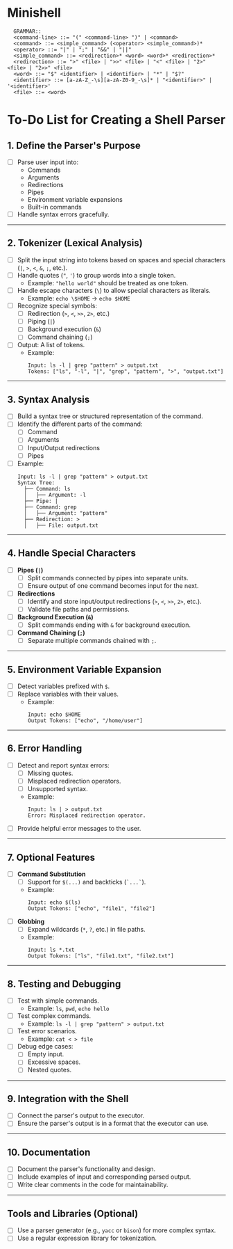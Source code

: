 # Minishell

```
  GRAMMAR::
  <command-line> ::= "(" <command-line> ")" | <command>
  <command> ::= <simple_command> (<operator> <simple_command>)*
  <operator> ::= "|" | ";" | "&&" | "||"
  <simple_command> ::= <redirection>* <word> <word>* <redirection>*
  <redirection> ::= ">" <file> | ">>" <file> | "<" <file> | "2>" <file> | "2>>" <file>
  <word> ::= "$" <identifier> | <identifier> | "*" | "$?"
  <identifier> ::= [a-zA-Z_-\s][a-zA-Z0-9_-\s]* | "<identifier>" | '<identifier>'
  <file> ::= <word>
```

# To-Do List for Creating a Shell Parser

## **1. Define the Parser's Purpose**
   - [ ] Parse user input into:
     - Commands
     - Arguments
     - Redirections
     - Pipes
     - Environment variable expansions
     - Built-in commands
   - [ ] Handle syntax errors gracefully.

---

## **2. Tokenizer (Lexical Analysis)**
   - [ ] Split the input string into tokens based on spaces and special characters (`|`, `>`, `<`, `&`, `;`, etc.).
   - [ ] Handle quotes (`"`, `'`) to group words into a single token.
     - Example: `"hello world"` should be treated as one token.
   - [ ] Handle escape characters (`\`) to allow special characters as literals.
     - Example: `echo \$HOME` → `echo $HOME`
   - [ ] Recognize special symbols:
     - [ ] Redirection (`>`, `<`, `>>`, `2>`, etc.)
     - [ ] Piping (`|`)
     - [ ] Background execution (`&`)
     - [ ] Command chaining (`;`)
   - [ ] Output: A list of tokens.
     - Example:
       ```
       Input: ls -l | grep "pattern" > output.txt
       Tokens: ["ls", "-l", "|", "grep", "pattern", ">", "output.txt"]
       ```

---

## **3. Syntax Analysis**
   - [ ] Build a syntax tree or structured representation of the command.
   - [ ] Identify the different parts of the command:
     - [ ] Command
     - [ ] Arguments
     - [ ] Input/Output redirections
     - [ ] Pipes
   - [ ] Example:
     ```
     Input: ls -l | grep "pattern" > output.txt
     Syntax Tree:
       ├── Command: ls
       │   ├── Argument: -l
       ├── Pipe: |
       ├── Command: grep
       │   ├── Argument: "pattern"
       ├── Redirection: >
       │   ├── File: output.txt
     ```

---

## **4. Handle Special Characters**
   - [ ] **Pipes (`|`)**
     - [ ] Split commands connected by pipes into separate units.
     - [ ] Ensure output of one command becomes input for the next.
   - [ ] **Redirections**
     - [ ] Identify and store input/output redirections (`>`, `<`, `>>`, `2>`, etc.).
     - [ ] Validate file paths and permissions.
   - [ ] **Background Execution (`&`)**
     - [ ] Split commands ending with `&` for background execution.
   - [ ] **Command Chaining (`;`)**
     - [ ] Separate multiple commands chained with `;`.

---

## **5. Environment Variable Expansion**
   - [ ] Detect variables prefixed with `$`.
   - [ ] Replace variables with their values.
     - Example:
       ```
       Input: echo $HOME
       Output Tokens: ["echo", "/home/user"]
       ```

---

## **6. Error Handling**
   - [ ] Detect and report syntax errors:
     - [ ] Missing quotes.
     - [ ] Misplaced redirection operators.
     - [ ] Unsupported syntax.
     - Example:
       ```
       Input: ls | > output.txt
       Error: Misplaced redirection operator.
       ```
   - [ ] Provide helpful error messages to the user.

---

## **7. Optional Features**
   - [ ] **Command Substitution**
     - [ ] Support for `$(...)` and backticks (`` `...` ``).
     - Example:
       ```
       Input: echo $(ls)
       Output Tokens: ["echo", "file1", "file2"]
       ```
   - [ ] **Globbing**
     - [ ] Expand wildcards (`*`, `?`, etc.) in file paths.
     - Example:
       ```
       Input: ls *.txt
       Output Tokens: ["ls", "file1.txt", "file2.txt"]
       ```

---

## **8. Testing and Debugging**
   - [ ] Test with simple commands.
     - Example: `ls`, `pwd`, `echo hello`
   - [ ] Test complex commands.
     - Example: `ls -l | grep "pattern" > output.txt`
   - [ ] Test error scenarios.
     - Example: `cat < > file`
   - [ ] Debug edge cases:
     - [ ] Empty input.
     - [ ] Excessive spaces.
     - [ ] Nested quotes.

---

## **9. Integration with the Shell**
   - [ ] Connect the parser's output to the executor.
   - [ ] Ensure the parser's output is in a format that the executor can use.

---

## **10. Documentation**
   - [ ] Document the parser's functionality and design.
   - [ ] Include examples of input and corresponding parsed output.
   - [ ] Write clear comments in the code for maintainability.

---

## **Tools and Libraries (Optional)**
   - [ ] Use a parser generator (e.g., `yacc` or `bison`) for more complex syntax.
   - [ ] Use a regular expression library for tokenization.